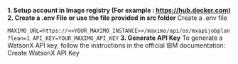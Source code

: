 **1. Setup account in Image registry (For example : https://hub.docker.com)**
**2. Create a .env File or use the file provided in src folder**
  Create a .env file

`MAXIMO_URL=https://<<YOUR_MAXIMO_INSTANCE>>/maximo/api/os/mxapijobplan?lean=1
API_KEY=YOUR_MAXIMO_API_KEY`
**3. Generate API Key**
  To generate a WatsonX API key, follow the instructions in the official IBM documentation: Create WatsonX API Key
